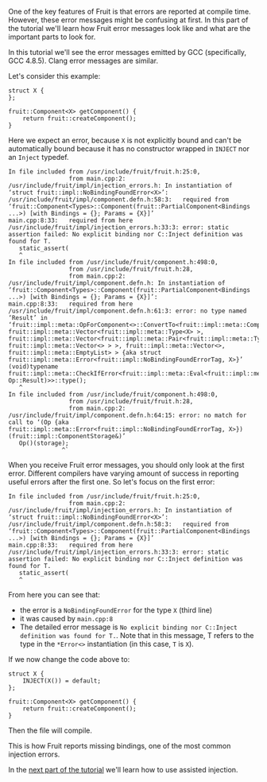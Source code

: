 One of the key features of Fruit is that errors are reported at compile time. However, these error messages might be confusing at first. In this part of the tutorial we'll learn how Fruit error messages look like and what are the important parts to look for.

In this tutorial we'll see the error messages emitted by GCC (specifically, GCC 4.8.5). Clang error messages are similar.

Let's consider this example:

    struct X {
    };
    
    fruit::Component<X> getComponent() {
        return fruit::createComponent();
    }

Here we expect an error, because `X` is not explicitly bound and can't be automatically bound because it has no constructor wrapped in `INJECT` nor an `Inject` typedef.

    In file included from /usr/include/fruit/fruit.h:25:0,
                     from main.cpp:2:
    /usr/include/fruit/impl/injection_errors.h: In instantiation of ‘struct fruit::impl::NoBindingFoundError<X>’:
    /usr/include/fruit/impl/component.defn.h:58:3:   required from ‘fruit::Component<Types>::Component(fruit::PartialComponent<Bindings ...>) [with Bindings = {}; Params = {X}]’
    main.cpp:8:33:   required from here
    /usr/include/fruit/impl/injection_errors.h:33:3: error: static assertion failed: No explicit binding nor C::Inject definition was found for T.
       static_assert(
       ^
    In file included from /usr/include/fruit/component.h:498:0,
                     from /usr/include/fruit/fruit.h:28,
                     from main.cpp:2:
    /usr/include/fruit/impl/component.defn.h: In instantiation of ‘fruit::Component<Types>::Component(fruit::PartialComponent<Bindings ...>) [with Bindings = {}; Params = {X}]’:
    main.cpp:8:33:   required from here
    /usr/include/fruit/impl/component.defn.h:61:3: error: no type named ‘Result’ in ‘fruit::impl::meta::OpForComponent<>::ConvertTo<fruit::impl::meta::Comp<fruit::impl::meta::Vector<>, fruit::impl::meta::Vector<fruit::impl::meta::Type<X> >, fruit::impl::meta::Vector<fruit::impl::meta::Pair<fruit::impl::meta::Type<X>, fruit::impl::meta::Vector<> > >, fruit::impl::meta::Vector<>, fruit::impl::meta::EmptyList> > {aka struct fruit::impl::meta::Error<fruit::impl::NoBindingFoundErrorTag, X>}’
    (void)typename fruit::impl::meta::CheckIfError<fruit::impl::meta::Eval<fruit::impl::meta::CheckNoLoopInDeps(typename Op::Result)>>::type();
       ^
    In file included from /usr/include/fruit/component.h:498:0,
                     from /usr/include/fruit/fruit.h:28,
                     from main.cpp:2:
    /usr/include/fruit/impl/component.defn.h:64:15: error: no match for call to ‘(Op {aka fruit::impl::meta::Error<fruit::impl::NoBindingFoundErrorTag, X>}) (fruit::impl::ComponentStorage&)’
       Op()(storage);
                   ^`

When you receive Fruit error messages, you should only look at the first error. Different compilers have varying amount of success in reporting useful errors after the first one. So let's focus on the first error:

    In file included from /usr/include/fruit/fruit.h:25:0,
                     from main.cpp:2:
    /usr/include/fruit/impl/injection_errors.h: In instantiation of ‘struct fruit::impl::NoBindingFoundError<X>’:
    /usr/include/fruit/impl/component.defn.h:58:3:   required from ‘fruit::Component<Types>::Component(fruit::PartialComponent<Bindings ...>) [with Bindings = {}; Params = {X}]’
    main.cpp:8:33:   required from here
    /usr/include/fruit/impl/injection_errors.h:33:3: error: static assertion failed: No explicit binding nor C::Inject definition was found for T.
       static_assert(
       ^

From here you can see that:

*   the error is a `NoBindingFoundError` for the type `X` (third line)
*   it was caused by `main.cpp:8`
*   The detailed error message is `No explicit binding nor C::Inject definition was found for T.`. Note that in this message, T refers to the type in the `*Error<>` instantiation (in this case, `T` is `X`).

If we now change the code above to:

    struct X {
        INJECT(X()) = default;
    };
    
    fruit::Component<X> getComponent() {
        return fruit::createComponent();
    }

Then the file will compile.

This is how Fruit reports missing bindings, one of the most common injection errors.

In the [next part of the tutorial](https://github.com/google/fruit/wiki/tutorial:-assisted-injection) we'll learn how to use assisted injection.
